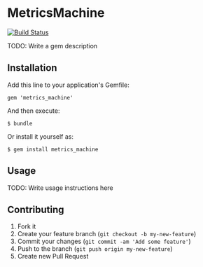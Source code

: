 # MetricsMachine

[![Build Status](https://travis-ci.org/cbeer/metrics_machine.png?branch=master)](https://travis-ci.org/cbeer/metrics_machine)

TODO: Write a gem description

## Installation

Add this line to your application's Gemfile:

    gem 'metrics_machine'

And then execute:

    $ bundle

Or install it yourself as:

    $ gem install metrics_machine

## Usage

TODO: Write usage instructions here

## Contributing

1. Fork it
2. Create your feature branch (`git checkout -b my-new-feature`)
3. Commit your changes (`git commit -am 'Add some feature'`)
4. Push to the branch (`git push origin my-new-feature`)
5. Create new Pull Request
